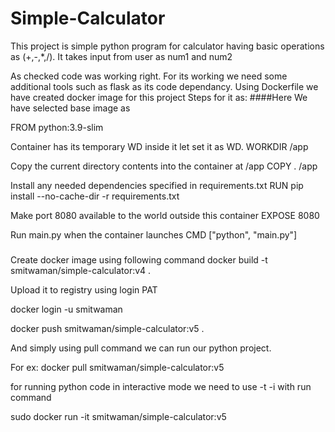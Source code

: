# Simple-Calculator

This project is simple python program for calculator having basic operations as (+,-,*,/).
It takes input from user as num1 and num2 

As checked code was working right. For its working we need some additional tools such as flask as its code dependancy.
 Using Dockerfile we have created docker image for this project
 Steps for it as:
####Here We have selected base image as
 
 FROM python:3.9-slim

Container has its temporary WD inside it let set it as WD.
 WORKDIR /app

Copy the current directory contents into the container at /app
 COPY . /app

Install any needed dependencies specified in requirements.txt
 RUN pip install --no-cache-dir -r requirements.txt

Make port 8080 available to the world outside this container
 EXPOSE 8080

Run main.py when the container launches
 CMD ["python", "main.py"]
###
Create docker image using following command
 docker build -t smitwaman/simple-calculator:v4 .

Upload it to registry using login PAT

 docker login -u smitwaman 


docker push smitwaman/simple-calculator:v5 .

And simply using pull command we can run our python project.

For ex: docker pull smitwaman/simple-calculator:v5

for running python code in interactive mode we need to use -t -i with run command

sudo docker run -it smitwaman/simple-calculator:v5


